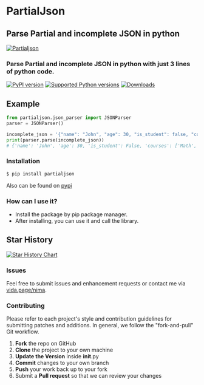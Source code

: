 # PartialJson

## Parse Partial and incomplete JSON in python

[![Partialjson](https://github.com/iw4p/partialjson/raw/main/images/partialjson.png
)](https://pypi.org/project/partialjson/)

### Parse Partial and incomplete JSON in python with just 3 lines of python code.

[![PyPI version](https://img.shields.io/pypi/v/partialjson.svg)](https://pypi.org/project/partialjson)
[![Supported Python versions](https://img.shields.io/pypi/pyversions/partialjson.svg)](#Installation)
[![Downloads](https://pepy.tech/badge/partialjson)](https://pepy.tech/project/partialjson)


## Example
```python
from partialjson.json_parser import JSONParser
parser = JSONParser()

incomplete_json = '{"name": "John", "age": 30, "is_student": false, "courses": ["Math", "Science"'
print(parser.parse(incomplete_json))
# {'name': 'John', 'age': 30, 'is_student': False, 'courses': ['Math', 'Science']}
```

### Installation

```sh
$ pip install partialjson
```
Also can be found on [pypi](https://pypi.org/project/partialjson/)

### How can I use it?
  - Install the package by pip package manager.
  - After installing, you can use it and call the library.

## Star History

[![Star History Chart](https://api.star-history.com/svg?repos=iw4p/partialjson&type=Date)](https://star-history.com/#iw4p/partialjson&Date)

### Issues
Feel free to submit issues and enhancement requests or contact me via [vida.page/nima](https://vida.page/nima).

### Contributing
Please refer to each project's style and contribution guidelines for submitting patches and additions. In general, we follow the "fork-and-pull" Git workflow.

 1. **Fork** the repo on GitHub
 2. **Clone** the project to your own machine
 3. **Update the Version** inside __init__.py
 4. **Commit** changes to your own branch
 5. **Push** your work back up to your fork
 6. Submit a **Pull request** so that we can review your changes